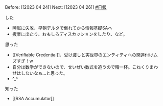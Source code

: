 Before: [[2023 04 24]]
Next: [[2023 04 26]]
[#日報](日報/日報.md)

した
- 睡眠に失敗、早朝デルタで倒れてから情報基礎SAへ
- 授業に出たり、おもしろディスカッションをしたり、など。

思った
- [[Verifiable Credential]]、受け渡しと実世界のエンティティへの関連付けムズすぎ！w
- 自分は数学ができないので、せいぜい数式を追うので精一杯。こねくりまわせはしないなぁ…と思った。
- ^_^

知った
- [[RSA Accumulator]]